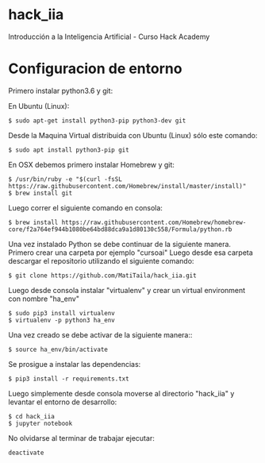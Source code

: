# hack_iia
Introducción a la Inteligencia Artificial - Curso Hack Academy

# Configuracion de entorno


Primero instalar python3.6 y git:

En Ubuntu (Linux):
```
$ sudo apt-get install python3-pip python3-dev git
```

Desde la Maquina Virtual distribuida con Ubuntu (Linux) sólo este comando:
```
$ sudo apt install python3-pip git
```


En OSX debemos primero instalar Homebrew y git:
```
$ /usr/bin/ruby -e "$(curl -fsSL https://raw.githubusercontent.com/Homebrew/install/master/install)"
$ brew install git
```

Luego correr el siguiente comando en consola:
```
$ brew install https://raw.githubusercontent.com/Homebrew/homebrew-core/f2a764ef944b1080be64bd88dca9a1d80130c558/Formula/python.rb
```

Una vez instalado Python se debe continuar de la siguiente manera. Primero crear una carpeta por ejemplo "cursoai"
Luego desde esa carpeta descargar el repositorio utilizando el siguiente comando:
```
$ git clone https://github.com/MatiTaila/hack_iia.git

```

Luego desde consola instalar "virtualenv" y crear un virtual environment con nombre "ha_env"

```
$ sudo pip3 install virtualenv
$ virtualenv -p python3 ha_env
```
Una vez creado se debe activar de la siguiente manera::

```
$ source ha_env/bin/activate
```

Se prosigue a instalar las dependencias:
```
$ pip3 install -r requirements.txt
```
Luego simplemente desde consola moverse al directorio "hack_iia" y levantar el entorno de desarrollo:
```
$ cd hack_iia
$ jupyter notebook
```

No olvidarse al terminar de trabajar ejecutar:
```
deactivate
```
